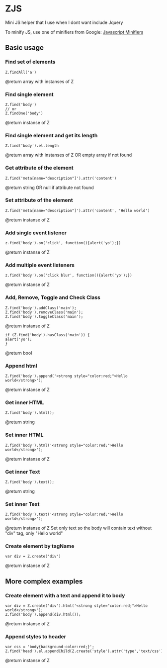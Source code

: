 # ZJS
Mini JS helper that I use when I dont want include Jquery

To minify JS, use one of minifiers from Google: [Javascript Minifiers](https://www.google.com/search?q=javascript+minifier)

## Basic usage

### Find set of elements
```
Z.findAll('a')
```
@return array with instanses of Z

### Find single element
```
Z.find('body')
// or
Z.findOne('body')
```
@return instanse of Z

### Find single element and get its length
```
Z.find('body').el.length
```
@return array with instanses of Z OR empty array if not found

### Get attribute of the element
```
Z.find('meta[name="description"]').attr('content')
```
@return string OR null if attribute not found

### Set attribute of the element
```
Z.find('meta[name="description"]').attr('content', 'Hello world')
```
@return instanse of Z

### Add single event listener
```
z.find('body').on('click', function(){alert('yo');})
```
@return instanse of Z

### Add multiple event listeners
```
z.find('body').on('click blur', function(){alert('yo');})
```
@return instanse of Z

### Add, Remove, Toggle and Check Class
```
Z.find('body').addClass('main');
Z.find('body').removeClass('main');
Z.find('body').toggleClass('main');
```
@return instanse of Z

```
if (Z.find('body').hasClass('main')) {
alert('yo');
}
```
@return bool

### Append html
```
Z.find('body').append('<strong style="color:red;">Hello world</strong>');
```
@return instanse of Z

### Get inner HTML
```
Z.find('body').html();
```
@return string

### Set inner HTML
```
Z.find('body').html('<strong style="color:red;">Hello world</strong>');
```
@return instanse of Z

### Get inner Text
```
Z.find('body').text();
```
@return string

### Set inner Text
```
Z.find('body').text('<strong style="color:red;">Hello world</strong>');
```
@return instanse of Z
Set only text so the body will contain text without "div" tag, only "Hello world"

### Create element by tagName
```
var div = Z.create('div')
```
@return instanse of Z

## More complex examples

### Create element with a text and append it to body
```
var div = Z.create('div').html('<strong style="color:red;">Hello world</strong>');
Z.find('body').append(div.html());
```
@return instanse of Z

### Append styles to header
```
var css = 'body{background-color:red;}';
Z.find('head').el.appendChild(Z.create('style').attr('type','text/css').append(css).el);
```
@return instanse of Z
